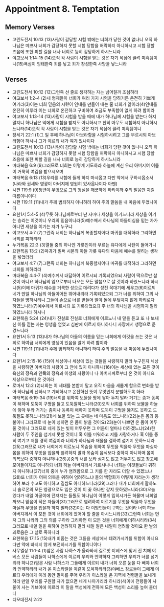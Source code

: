 #  Appointment 8. Temptation

## Memory Verses
- 고린도전서 10:13 (13)사람이 감당할 시험 밖에는 너희가 당한 것이 없나니 오직 하나님은 미쁘사 너희가 감당하지 못할 시험 당함을 허락하지 아니하시고 시험 당할 즈음에 또한 피할 길을 내사 너희로 능히 감당하게 하시느니라
- 야고보서 1:14-15 (14)오직 각 사람이 시험을 받는 것은 자기 욕심에 끌려 미혹됨이니(15)욕심이 잉태한즉 죄를 낳고 죄가 장성한즉 사망을 낳느니라

## Verses
- 고린도전서 10:12 (12)그런즉 선 줄로 생각하는 자는 넘어질까 조심하라
- 야고보서 1:2-4 (2)내 형제들아 너희가 여러 가지 시험을 당하거든 온전히 기쁘게 여기라(3)이는 너희 믿음의 시련이 인내를 만들어 내는 줄 너희가 앎이라(4)인내를 온전히 이루라 이는 너희로 온전하고 구비하여 조금도 부족함이 없게 하려 함이라
- 야고보서 1:13-14 (13)사람이 시험을 받을 때에 내가 하나님께 시험을 받는다 하지 말지니 하나님은 악에게 시험을 받지도 아니하시고 친히 아무도 시험하지 아니하시느니라(14)오직 각 사람이 시험을 받는 것은 자기 욕심에 끌려 미혹됨이니
- 창세기 22:1 (1)그 일 후에 하나님이 아브라함을 시험하시려고 그를 부르시되 아브라함아 하시니 그가 이르되 내가 여기 있나이다
- 고린도전서 10:13 (13)사람이 감당할 시험 밖에는 너희가 당한 것이 없나니 오직 하나님은 미쁘사 너희가 감당하지 못할 시험 당함을 허락하지 아니하시고 시험 당할 즈음에 또한 피할 길을 내사 너희로 능히 감당하게 하시느니라
- 마태복음 6:9 (9)그러므로 너희는 이렇게 기도하라 하늘에 계신 우리 아버지여 이름이 거룩히 여김을 받으시오며
- 마태복음 6:13 (13)우리를 시험에 들게 하지 마시옵고 다만 악에서 구하시옵소서 (나라와 권세와 영광이 아버지께 영원히 있사옵나이다 아멘)
- 시편 119:9 (9)청년이 무엇으로 그의 행실을 깨끗하게 하리이까 주의 말씀만 지킬 따름이니이다
- 시편 119:11 (11)내가 주께 범죄하지 아니하려 하여 주의 말씀을 내 마음에 두었나이다
- 요한1서 5:4-5 (4)무릇 하나님께로부터 난 자마다 세상을 이기느니라 세상을 이기는 승리는 이것이니 우리의 믿음이니라(5)예수께서 하나님의 아들이심을 믿는 자가 아니면 세상을 이기는 자가 누구냐
- 야고보서 4:7 (7)그런즉 너희는 하나님께 복종할지어다 마귀를 대적하라 그리하면 너희를 피하리라
- 누가복음 22:3 (3)열둘 중의 하나인 가룟인이라 부르는 유다에게 사탄이 들어가니
- 요한복음 13:2 (2)마귀가 벌써 시몬의 아들 가룟 유다의 마음에 예수를 팔려는 생각을 넣었더라
- 야고보서 4:7 (7)그런즉 너희는 하나님께 복종할지어다 마귀를 대적하라 그리하면 너희를 피하리라
- 마태복음 4:4-7 (4)예수께서 대답하여 이르시되 기록되었으되 사람이 떡으로만 살 것이 아니요 하나님의 입으로부터 나오는 모든 말씀으로 살 것이라 하였느니라 하시니(5)이에 마귀가 예수를 거룩한 성으로 데려다가 성전 꼭대기에 세우고(6)이르되 네가 만일 하나님의 아들이어든 뛰어내리라 기록되었으되 그가 너를 위하여 그의 사자들을 명하시리니 그들이 손으로 너를 받들어 발이 돌에 부딪치지 않게 하리로다 하였느니라(7)예수께서 이르시되 또 기록되었으되 주 너의 하나님을 시험하지 말라 하였느니라 하시니
- 요한복음 5:24 (24)내가 진실로 진실로 너희에게 이르노니 내 말을 듣고 또 나 보내신 이를 믿는 자는 영생을 얻었고 심판에 이르지 아니하나니 사망에서 생명으로 옮겼느니라
- 요한1서 5:13 (13)내가 하나님의 아들의 이름을 믿는 너희에게 이것을 쓰는 것은 너희로 하여금 너희에게 영생이 있음을 알게 하려 함이라
- 시편 119:11 (11)내가 주께 범죄하지 아니하려 하여 주의 말씀을 내 마음에 두었나이다
- 요한1서 2:15-16 (15)이 세상이나 세상에 있는 것들을 사랑하지 말라 누구든지 세상을 사랑하면 아버지의 사랑이 그 안에 있지 아니하니(16)이는 세상에 있는 모든 것이 육신의 정욕과 안목의 정욕과 이생의 자랑이니 다 아버지께로부터 온 것이 아니요 세상으로부터 온 것이라
- 로마서 12:2 (2)너희는 이 세대를 본받지 말고 오직 마음을 새롭게 함으로 변화를 받아 하나님의 선하시고 기뻐하시고 온전하신 뜻이 무엇인지 분별하도록 하라
- 마태복음 6:19-34 (19)너희를 위하여 보물을 땅에 쌓아 두지 말라 거기는 좀과 동록이 해하며 도둑이 구멍을 뚫고 도둑질하느니라(20)오직 너희를 위하여 보물을 하늘에 쌓아 두라 거기는 좀이나 동록이 해하지 못하며 도둑이 구멍을 뚫지도 못하고 도둑질도 못하느니라(21)네 보물 있는 그 곳에는 네 마음도 있느니라(22)눈은 몸의 등불이니 그러므로 네 눈이 성하면 온 몸이 밝을 것이요(23)눈이 나쁘면 온 몸이 어두울 것이니 그러므로 네게 있는 빛이 어두우면 그 어둠이 얼마나 더하겠느냐(24)한 사람이 두 주인을 섬기지 못할 것이니 혹 이를 미워하고 저를 사랑하거나 혹 이를 중히 여기고 저를 경히 여김이라 너희가 하나님과 재물을 겸하여 섬기지 못하느니라(25)그러므로 내가 너희에게 이르노니 목숨을 위하여 무엇을 먹을까 무엇을 마실까 몸을 위하여 무엇을 입을까 염려하지 말라 목숨이 음식보다 중하지 아니하며 몸이 의복보다 중하지 아니하냐(26)공중의 새를 보라 심지도 않고 거두지도 않고 창고에 모아들이지도 아니하되 너희 하늘 아버지께서 기르시나니 너희는 이것들보다 귀하지 아니하냐(27)너희 중에 누가 염려함으로 그 키를 한 자라도 더할 수 있겠느냐(28)또 너희가 어찌 의복을 위하여 염려하느냐 들의 백합화가 어떻게 자라는가 생각하여 보라 수고도 아니하고 길쌈도 아니하느니라(29)그러나 내가 너희에게 말하노니 솔로몬의 모든 영광으로도 입은 것이 이 꽃 하나만 같지 못하였느니라(30)오늘 있다가 내일 아궁이에 던져지는 들풀도 하나님이 이렇게 입히시거든 하물며 너희일까보냐 믿음이 작은 자들아(31)그러므로 염려하여 이르기를 무엇을 먹을까 무엇을 마실까 무엇을 입을까 하지 말라(32)이는 다 이방인들이 구하는 것이라 너희 하늘 아버지께서 이 모든 것이 너희에게 있어야 할 줄을 아시느니라(33)그런즉 너희는 먼저 그의 나라와 그의 의를 구하라 그리하면 이 모든 것을 너희에게 더하시리라(34)그러므로 내일 일을 위하여 염려하지 말라 내일 일은 내일이 염려할 것이요 한 날의 괴로움은 그 날로 족하니라
- 요한복음 17:15 (15)내가 비옵는 것은 그들을 세상에서 데려가시기를 위함이 아니요 다만 악에 빠지지 않게 보전하시기를 위함이니이다
- 사무엘상 11:1-4 (1)암몬 사람 나하스가 올라와서 길르앗 야베스에 맞서 진 치매 야베스 모든 사람들이 나하스에게 이르되 우리와 언약하자 그리하면 우리가 너를 섬기리라 하니(2)암몬 사람 나하스가 그들에게 이르되 내가 너희 오른 눈을 다 빼야 너희와 언약하리라 내가 온 이스라엘을 이같이 모욕하리라(3)야베스 장로들이 그에게 이르되 우리에게 이레 동안 말미를 주어 우리가 이스라엘 온 지역에 전령들을 보내게 하라 만일 우리를 구원할 자가 없으면 네게 나아가리라 하니라(4)이에 전령들이 사울이 사는 기브아에 이르러 이 말을 백성에게 전하매 모든 백성이 소리를 높여 울더니
- 디모데전서 2:22 
